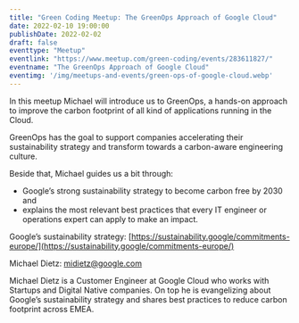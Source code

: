 ```yaml
---
title: "Green Coding Meetup: The GreenOps Approach of Google Cloud"
date: 2022-02-10 19:00:00
publishDate: 2022-02-02
draft: false
eventtype: "Meetup"
eventlink: "https://www.meetup.com/green-coding/events/283611827/"
eventname: "The GreenOps Approach of Google Cloud"
eventimg: '/img/meetups-and-events/green-ops-of-google-cloud.webp'
---
```




In this meetup Michael will introduce us to GreenOps, a hands-on approach to improve the carbon footprint of all kind of applications running in the Cloud.

GreenOps has the goal to support companies accelerating their sustainability strategy and transform towards a carbon-aware engineering culture.

Beside that, Michael guides us a bit through:
- Google’s strong sustainability strategy to become carbon free by 2030 and
- explains the most relevant best practices that every IT engineer or operations expert can apply to make an impact.

Google’s sustainability strategy: [https://sustainability.google/commitments-europe/](https://sustainability.google/commitments-europe/)

Michael Dietz:
midietz@google.com

Michael Dietz is a Customer Engineer at Google Cloud who works with Startups and Digital Native companies. On top he is evangelizing about Google’s sustainability strategy and shares best practices to reduce carbon footprint across EMEA.